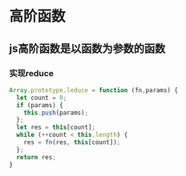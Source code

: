 # 高阶函数
## js高阶函数是以函数为参数的函数

### 实现reduce 
```js
Array.prototype.leduce = function (fn,params) {
  let count = 0;
  if (params) {
    this.push(params);
  };
  let res = this[count];
  while (++count < this.length) {
    res = fn(res, this[count]);
  };
  return res;
}
```